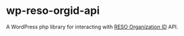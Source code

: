 # wp-reso-orgid-api
A WordPress php library for interacting with [RESO Organization ID](https://www.reso.org/ouid-api/) API.
